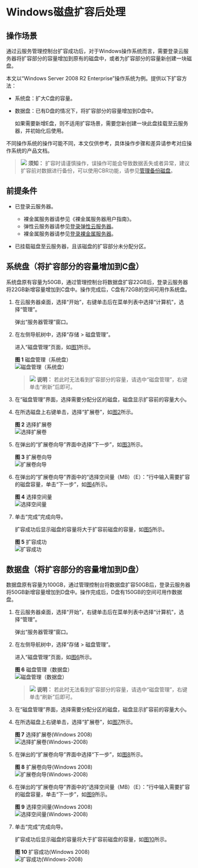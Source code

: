 # Windows磁盘扩容后处理<a name="dss_01_2309"></a>

## 操作场景<a name="s85e2d4faeacd4a938936a3a3e9250578"></a>

通过云服务管理控制台扩容成功后，对于Windows操作系统而言，需要登录云服务器将扩容部分的容量增加到原有的磁盘中，或者为扩容部分的容量新创建一块磁盘。

本文以“Windows Server 2008 R2 Enterprise”操作系统为例。提供以下扩容方法：

-   系统盘：扩大C盘的容量。
-   数据盘：已有D盘的情况下，将扩容部分的容量增加到D盘中。

    如果需要新增E盘，则不适用扩容场景，需要您新创建一块此盘挂载至云服务器，并初始化后使用。


不同操作系统的操作可能不同，本文仅供参考，具体操作步骤和差异请参考对应操作系统的产品文档。

>![](public_sys-resources/icon-notice.gif) **须知：** 
>扩容时请谨慎操作，误操作可能会导致数据丢失或者异常，建议扩容前对数据进行备份，可以使用CBR功能，请参见[管理备份磁盘](管理备份磁盘.md)。

## 前提条件<a name="sb7f486828efd4619843cebad4522ea43"></a>

-   已登录云服务器。
    -   裸金属服务器请参见《裸金属服务器用户指南》。
    -   弹性云服务器请参见[登录弹性云服务器](https://support.huaweicloud.com/qs-ecs/zh-cn_topic_0092494193.html)。
    -   裸金属服务器请参见[登录裸金属服务器](https://support.huaweicloud.com/qs-bms/bms_qs_0004.html)。

-   已挂载磁盘至云服务器，且该磁盘的扩容部分未分配分区。

## 系统盘（将扩容部分的容量增加到C盘）<a name="se7f2cb5d6fe64468a57cab91198ddd08"></a>

系统盘原有容量为50GB，通过管理控制台将数据盘扩容22GB后，登录云服务器将22GB新增容量增加到C盘中。操作完成后，C盘有72GB的空间可用作系统盘。

1.  在云服务器桌面，选择“开始”，右键单击后在菜单列表中选择“计算机”，选择“管理”。

    弹出“服务器管理”窗口。

2.  在左侧导航树中，选择“存储 \> 磁盘管理”。

    进入“磁盘管理”页面，如[图1](#fd9cae1c9823c4af287bc5b9132a248fd)所示。

    **图 1**  磁盘管理（系统盘）<a name="fd9cae1c9823c4af287bc5b9132a248fd"></a>  
    ![](figures/磁盘管理（系统盘）.png "磁盘管理（系统盘）")

    >![](public_sys-resources/icon-note.gif) **说明：** 
    >若此时无法看到扩容部分的容量，请选中“磁盘管理”，右键单击“刷新”后即可。

3.  在“磁盘管理”界面，选择需要分配分区的磁盘，磁盘显示扩容前的容量大小。
4.  在所选磁盘上右键单击，选择“扩展卷”，如[图2](#f63568dc2dd184273a6f10f1e9e93a74c)所示。

    **图 2**  选择扩展卷<a name="f63568dc2dd184273a6f10f1e9e93a74c"></a>  
    ![](figures/选择扩展卷.png "选择扩展卷")

5.  在弹出的“扩展卷向导”界面中选择“下一步”，如[图3](#f1bf592b07c1040d6a1f50933eb9ba91a)所示。

    **图 3**  扩展卷向导<a name="f1bf592b07c1040d6a1f50933eb9ba91a"></a>  
    ![](figures/扩展卷向导.png "扩展卷向导")

6.  在弹出的“扩展卷向导”界面中的“选择空间量（MB）（E）：”行中输入需要扩容的磁盘容量，单击“下一步”，如[图4](#f2f614355bfa74ad69b12ff83f909bb4f)所示。

    **图 4**  选择空间量<a name="f2f614355bfa74ad69b12ff83f909bb4f"></a>  
    ![](figures/选择空间量.png "选择空间量")

7.  单击“完成”完成向导。

    扩容成功后显示磁盘的容量将大于扩容前磁盘的容量，如[图5](#f9fa64497dd794708a01ad726352d073f)所示。

    **图 5**  扩容成功<a name="f9fa64497dd794708a01ad726352d073f"></a>  
    ![](figures/扩容成功.png "扩容成功")


## 数据盘（将扩容部分的容量增加到D盘）<a name="sadab672feb6f46468cb234c91183f342"></a>

数据盘原有容量为100GB，通过管理控制台将数据盘扩容50GB后，登录云服务器将50GB新增容量增加到D盘中。操作完成后，D盘有150GB的空间可用作数据盘。

1.  在云服务器桌面，选择“开始”，右键单击后在菜单列表中选择“计算机”，选择“管理”。

    弹出“服务器管理”窗口。

2.  在左侧导航树中，选择“存储 \> 磁盘管理”。

    进入“磁盘管理”页面，如[图6](#f0c37e3f96f8c436d875cb66432d43db0)所示。

    **图 6**  磁盘管理（数据盘）<a name="f0c37e3f96f8c436d875cb66432d43db0"></a>  
    ![](figures/磁盘管理（数据盘）.png "磁盘管理（数据盘）")

    >![](public_sys-resources/icon-note.gif) **说明：** 
    >若此时无法看到扩容部分的容量，请选中“磁盘管理”，右键单击“刷新”后即可。

3.  在“磁盘管理”界面，选择需要分配分区的磁盘，磁盘显示扩容前的容量大小。
4.  在所选磁盘上右键单击，选择“扩展卷”，如[图7](#f6abfff9d6b074ff3b940b1f5f641117f)所示。

    **图 7**  选择扩展卷\(Windows 2008\)<a name="f6abfff9d6b074ff3b940b1f5f641117f"></a>  
    ![](figures/选择扩展卷(Windows-2008).png "选择扩展卷(Windows-2008)")

5.  在弹出的“扩展卷向导”界面中选择“下一步”，如[图8](#fb1a92840974b4d8d94b2e767b221f4dd)所示。

    **图 8**  扩展卷向导\(Windows 2008\)<a name="fb1a92840974b4d8d94b2e767b221f4dd"></a>  
    ![](figures/扩展卷向导(Windows-2008).png "扩展卷向导(Windows-2008)")

6.  在弹出的“扩展卷向导”界面中的“选择空间量（MB）（E）：”行中输入需要扩容的磁盘容量，单击“下一步”，如[图9](#f28ebe2d0850442f5bb4fe834071122f8)所示。

    **图 9**  选择空间量\(Windows 2008\)<a name="f28ebe2d0850442f5bb4fe834071122f8"></a>  
    ![](figures/选择空间量(Windows-2008).png "选择空间量(Windows-2008)")

7.  单击“完成”完成向导。

    扩容成功后显示磁盘的容量将大于扩容前磁盘的容量，如[图10](#fe625ff8594db45458379a511f91233d7)所示。

    **图 10**  扩容成功\(Windows 2008\)<a name="fe625ff8594db45458379a511f91233d7"></a>  
    ![](figures/扩容成功(Windows-2008).png "扩容成功(Windows-2008)")


